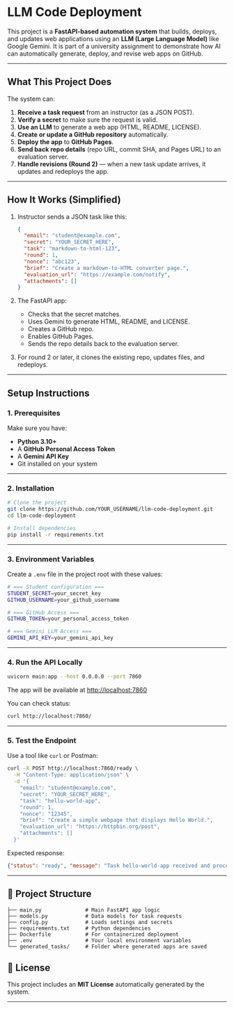 
# LLM Code Deployment

This project is a **FastAPI-based automation system** that builds, deploys, and updates web applications using an **LLM (Large Language Model)** like Google Gemini.
It is part of a university assignment to demonstrate how AI can automatically generate, deploy, and revise web apps on GitHub.

---

## What This Project Does

The system can:

1. **Receive a task request** from an instructor (as a JSON POST).
2. **Verify a secret** to make sure the request is valid.
3. **Use an LLM** to generate a web app (HTML, README, LICENSE).
4. **Create or update a GitHub repository** automatically.
5. **Deploy the app** to **GitHub Pages**.
6. **Send back repo details** (repo URL, commit SHA, and Pages URL) to an evaluation server.
7. **Handle revisions (Round 2)** — when a new task update arrives, it updates and redeploys the app.

---

## How It Works (Simplified)

1. Instructor sends a JSON task like this:

   ```json
   {
     "email": "student@example.com",
     "secret": "YOUR_SECRET_HERE",
     "task": "markdown-to-html-123",
     "round": 1,
     "nonce": "abc123",
     "brief": "Create a markdown-to-HTML converter page.",
     "evaluation_url": "https://example.com/notify",
     "attachments": []
   }
   ```

2. The FastAPI app:

   * Checks that the secret matches.
   * Uses Gemini to generate HTML, README, and LICENSE.
   * Creates a GitHub repo.
   * Enables GitHub Pages.
   * Sends the repo details back to the evaluation server.

3. For round 2 or later, it clones the existing repo, updates files, and redeploys.

---

## Setup Instructions

### 1. Prerequisites

Make sure you have:

* **Python 3.10+**
* A **GitHub Personal Access Token**
* A **Gemini API Key**
* Git installed on your system

---

### 2. Installation

```bash
# Clone the project
git clone https://github.com/YOUR_USERNAME/llm-code-deployment.git
cd llm-code-deployment

# Install dependencies
pip install -r requirements.txt
```

---

### 3. Environment Variables

Create a `.env` file in the project root with these values:

```bash
# === Student configuration ===
STUDENT_SECRET=your_secret_key
GITHUB_USERNAME=your_github_username

# === GitHub Access ===
GITHUB_TOKEN=your_personal_access_token

# === Gemini LLM Access ===
GEMINI_API_KEY=your_gemini_api_key
```

---

### 4. Run the API Locally

```bash
uvicorn main:app --host 0.0.0.0 --port 7860
```

The app will be available at [http://localhost:7860](http://localhost:7860)

You can check status:

```bash
curl http://localhost:7860/
```

---

### 5. Test the Endpoint

Use a tool like `curl` or Postman:

```bash
curl -X POST http://localhost:7860/ready \
  -H "Content-Type: application/json" \
  -d '{
    "email": "student@example.com",
    "secret": "YOUR_SECRET_HERE",
    "task": "hello-world-app",
    "round": 1,
    "nonce": "12345",
    "brief": "Create a simple webpage that displays Hello World.",
    "evaluation_url": "https://httpbin.org/post",
    "attachments": []
  }'
```

Expected response:

```json
{"status": "ready", "message": "Task hello-world-app received and processing started."}
```

---

## 📁 Project Structure

```
├── main.py              # Main FastAPI app logic
├── models.py            # Data models for task requests
├── config.py            # Loads settings and secrets
├── requirements.txt     # Python dependencies
├── Dockerfile           # For containerized deployment
├── .env                 # Your local environment variables
└── generated_tasks/     # Folder where generated apps are saved
```

## 🧾 License

This project includes an **MIT License** automatically generated by the system.

---